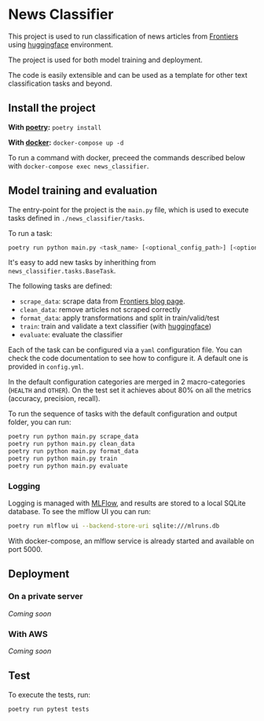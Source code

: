 # News Classifier

This project is used to run classification of news articles from [Frontiers](https://www.frontiersin.org) using [huggingface](https://huggingface.co) environment. 

The project is used for both model training and deployment.

The code is easily extensible and can be used as a template for other text classification tasks and beyond.

## Install the project

**With [poetry](https://python-poetry.org):** `poetry install`

**With [docker](https://www.docker.com):** `docker-compose up -d`

To run a command with docker, preceed the commands described below with `docker-compose exec news_classifier`.

## Model training and evaluation

The entry-point for the project is the `main.py` file, which is used to execute tasks defined in `./news_classifier/tasks`. 

To run a task:

```bash
poetry run python main.py <task_name> [<optional_config_path>] [<optional_output_dir>]
```


It's easy to add new tasks by inherithing from `news_classifier.tasks.BaseTask`.

The following tasks are defined:
- `scrape_data`: scrape data from [Frontiers blog page](https://blog.frontiersin.org).
- `clean_data`: remove articles not scraped correctly
- `format_data`: apply transformations and split in train/valid/test
- `train`: train and validate a text classifier (with [huggingface](https://huggingface.co))
- `evaluate`: evaluate the classifier

Each of the task can be configured via a `yaml` configuration file. You can check the code documentation to see how to configure it. A default one is provided in `config.yml`.

In the default configuration categories are merged in 2 macro-categories (`HEALTH` and `OTHER`). On the test set it achieves about 80% on all the metrics (accuracy, precision, recall).

To run the sequence of tasks with the default configuration and output folder, you can run:

```bash
poetry run python main.py scrape_data
poetry run python main.py clean_data
poetry run python main.py format_data
poetry run python main.py train
poetry run python main.py evaluate
```

### Logging 

Logging is managed with [MLFlow](https://mlflow.org/docs/latest/tracking.html), and results are stored to a local SQLite database. 
To see the mlflow UI you can run:
```bash
poetry run mlflow ui --backend-store-uri sqlite:///mlruns.db
```

With docker-compose, an mlflow service is already started and available on port 5000.

## Deployment

### On a private server
*Coming soon*

### With AWS
*Coming soon*


## Test

To execute the tests, run: 

```bash
poetry run pytest tests
```
